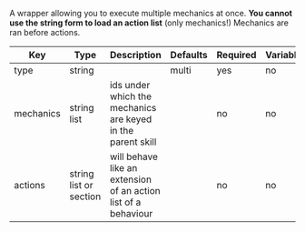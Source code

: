 A wrapper allowing you to execute multiple mechanics at once. **You cannot use the string form to load an action list** (only mechanics!) Mechanics are ran before actions.

| Key | Type | Description | Defaults | Required | Variable |
|-|-|-|-|-|-|
| type | string | | multi | yes | no |
| mechanics | string list | ids under which the mechanics are keyed in the parent skill | | no | no |
| actions | string list or section | will behave like an extension of an action list of a behaviour | | no | no |